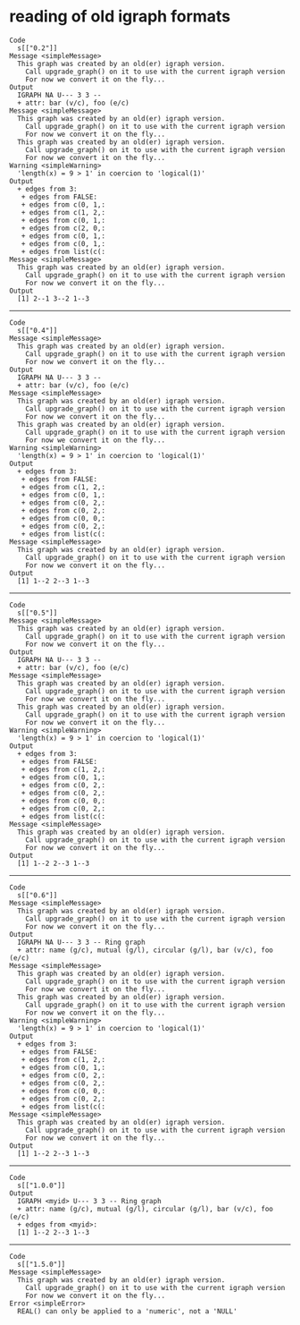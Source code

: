 # reading of old igraph formats

    Code
      s[["0.2"]]
    Message <simpleMessage>
      This graph was created by an old(er) igraph version.
        Call upgrade_graph() on it to use with the current igraph version
        For now we convert it on the fly...
    Output
      IGRAPH NA U--- 3 3 -- 
      + attr: bar (v/c), foo (e/c)
    Message <simpleMessage>
      This graph was created by an old(er) igraph version.
        Call upgrade_graph() on it to use with the current igraph version
        For now we convert it on the fly...
      This graph was created by an old(er) igraph version.
        Call upgrade_graph() on it to use with the current igraph version
        For now we convert it on the fly...
    Warning <simpleWarning>
      'length(x) = 9 > 1' in coercion to 'logical(1)'
    Output
      + edges from 3:
       + edges from FALSE:
       + edges from c(0, 1,:
       + edges from c(1, 2,:
       + edges from c(0, 1,:
       + edges from c(2, 0,:
       + edges from c(0, 1,:
       + edges from c(0, 1,:
       + edges from list(c(:
    Message <simpleMessage>
      This graph was created by an old(er) igraph version.
        Call upgrade_graph() on it to use with the current igraph version
        For now we convert it on the fly...
    Output
      [1] 2--1 3--2 1--3

---

    Code
      s[["0.4"]]
    Message <simpleMessage>
      This graph was created by an old(er) igraph version.
        Call upgrade_graph() on it to use with the current igraph version
        For now we convert it on the fly...
    Output
      IGRAPH NA U--- 3 3 -- 
      + attr: bar (v/c), foo (e/c)
    Message <simpleMessage>
      This graph was created by an old(er) igraph version.
        Call upgrade_graph() on it to use with the current igraph version
        For now we convert it on the fly...
      This graph was created by an old(er) igraph version.
        Call upgrade_graph() on it to use with the current igraph version
        For now we convert it on the fly...
    Warning <simpleWarning>
      'length(x) = 9 > 1' in coercion to 'logical(1)'
    Output
      + edges from 3:
       + edges from FALSE:
       + edges from c(1, 2,:
       + edges from c(0, 1,:
       + edges from c(0, 2,:
       + edges from c(0, 2,:
       + edges from c(0, 0,:
       + edges from c(0, 2,:
       + edges from list(c(:
    Message <simpleMessage>
      This graph was created by an old(er) igraph version.
        Call upgrade_graph() on it to use with the current igraph version
        For now we convert it on the fly...
    Output
      [1] 1--2 2--3 1--3

---

    Code
      s[["0.5"]]
    Message <simpleMessage>
      This graph was created by an old(er) igraph version.
        Call upgrade_graph() on it to use with the current igraph version
        For now we convert it on the fly...
    Output
      IGRAPH NA U--- 3 3 -- 
      + attr: bar (v/c), foo (e/c)
    Message <simpleMessage>
      This graph was created by an old(er) igraph version.
        Call upgrade_graph() on it to use with the current igraph version
        For now we convert it on the fly...
      This graph was created by an old(er) igraph version.
        Call upgrade_graph() on it to use with the current igraph version
        For now we convert it on the fly...
    Warning <simpleWarning>
      'length(x) = 9 > 1' in coercion to 'logical(1)'
    Output
      + edges from 3:
       + edges from FALSE:
       + edges from c(1, 2,:
       + edges from c(0, 1,:
       + edges from c(0, 2,:
       + edges from c(0, 2,:
       + edges from c(0, 0,:
       + edges from c(0, 2,:
       + edges from list(c(:
    Message <simpleMessage>
      This graph was created by an old(er) igraph version.
        Call upgrade_graph() on it to use with the current igraph version
        For now we convert it on the fly...
    Output
      [1] 1--2 2--3 1--3

---

    Code
      s[["0.6"]]
    Message <simpleMessage>
      This graph was created by an old(er) igraph version.
        Call upgrade_graph() on it to use with the current igraph version
        For now we convert it on the fly...
    Output
      IGRAPH NA U--- 3 3 -- Ring graph
      + attr: name (g/c), mutual (g/l), circular (g/l), bar (v/c), foo (e/c)
    Message <simpleMessage>
      This graph was created by an old(er) igraph version.
        Call upgrade_graph() on it to use with the current igraph version
        For now we convert it on the fly...
      This graph was created by an old(er) igraph version.
        Call upgrade_graph() on it to use with the current igraph version
        For now we convert it on the fly...
    Warning <simpleWarning>
      'length(x) = 9 > 1' in coercion to 'logical(1)'
    Output
      + edges from 3:
       + edges from FALSE:
       + edges from c(1, 2,:
       + edges from c(0, 1,:
       + edges from c(0, 2,:
       + edges from c(0, 2,:
       + edges from c(0, 0,:
       + edges from c(0, 2,:
       + edges from list(c(:
    Message <simpleMessage>
      This graph was created by an old(er) igraph version.
        Call upgrade_graph() on it to use with the current igraph version
        For now we convert it on the fly...
    Output
      [1] 1--2 2--3 1--3

---

    Code
      s[["1.0.0"]]
    Output
      IGRAPH <myid> U--- 3 3 -- Ring graph
      + attr: name (g/c), mutual (g/l), circular (g/l), bar (v/c), foo (e/c)
      + edges from <myid>:
      [1] 1--2 2--3 1--3

---

    Code
      s[["1.5.0"]]
    Message <simpleMessage>
      This graph was created by an old(er) igraph version.
        Call upgrade_graph() on it to use with the current igraph version
        For now we convert it on the fly...
    Error <simpleError>
      REAL() can only be applied to a 'numeric', not a 'NULL'

